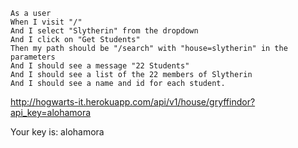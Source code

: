 ```
As a user
When I visit "/"
And I select "Slytherin" from the dropdown
And I click on "Get Students"
Then my path should be "/search" with "house=slytherin" in the parameters
And I should see a message "22 Students"
And I should see a list of the 22 members of Slytherin
And I should see a name and id for each student.
```

http://hogwarts-it.herokuapp.com/api/v1/house/gryffindor?api_key=alohamora

Your key is: alohamora
